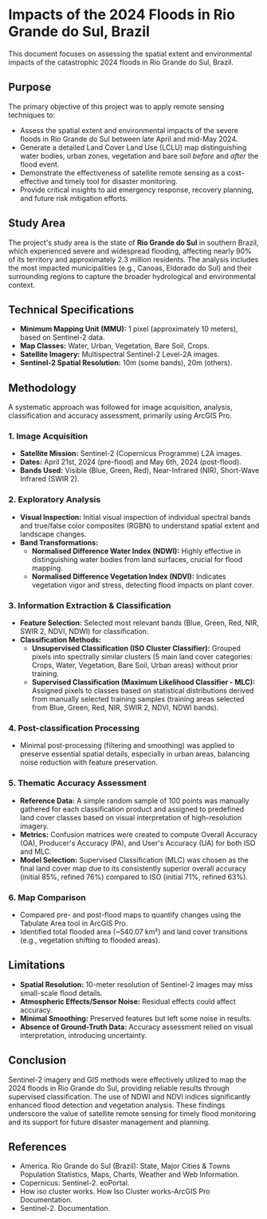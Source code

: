 # Impacts of the 2024 Floods in Rio Grande do Sul, Brazil

This document focuses on assessing the spatial extent and environmental impacts of the catastrophic 2024 floods in Rio Grande do Sul, Brazil.

## Purpose

The primary objective of this project was to apply remote sensing techniques to:
* Assess the spatial extent and environmental impacts of the severe floods in Rio Grande do Sul between late April and mid-May 2024.
* Generate a detailed Land Cover Land Use (LCLU) map distinguishing water bodies, urban zones, vegetation and bare soil *before* and *after* the flood event.
* Demonstrate the effectiveness of satellite remote sensing as a cost-effective and timely tool for disaster monitoring.
* Provide critical insights to aid emergency response, recovery planning, and future risk mitigation efforts.

## Study Area

The project's study area is the state of **Rio Grande do Sul** in southern Brazil, which experienced severe and widespread flooding, affecting nearly 90% of its territory and approximately 2.3 million residents. The analysis includes the most impacted municipalities (e.g., Canoas, Eldorado do Sul) and their surrounding regions to capture the broader hydrological and environmental context.

## Technical Specifications

* **Minimum Mapping Unit (MMU):** 1 pixel (approximately 10 meters), based on Sentinel-2 data.
* **Map Classes:** Water, Urban, Vegetation, Bare Soil, Crops.
* **Satellite Imagery:** Multispectral Sentinel-2 Level-2A images.
* **Sentinel-2 Spatial Resolution:** 10m (some bands), 20m (others).

## Methodology

A systematic approach was followed for image acquisition, analysis, classification and accuracy assessment, primarily using ArcGIS Pro.

### 1. Image Acquisition
* **Satellite Mission:** Sentinel-2 (Copernicus Programme) L2A images.
* **Dates:** April 21st, 2024 (pre-flood) and May 6th, 2024 (post-flood).
* **Bands Used:** Visible (Blue, Green, Red), Near-Infrared (NIR), Short-Wave Infrared (SWIR 2).

### 2. Exploratory Analysis
* **Visual Inspection:** Initial visual inspection of individual spectral bands and true/false color composites (RGBN) to understand spatial extent and landscape changes.
* **Band Transformations:**
    * **Normalised Difference Water Index (NDWI):** Highly effective in distinguishing water bodies from land surfaces, crucial for flood mapping.
    * **Normalised Difference Vegetation Index (NDVI):** Indicates vegetation vigor and stress, detecting flood impacts on plant cover.

### 3. Information Extraction & Classification
* **Feature Selection:** Selected most relevant bands (Blue, Green, Red, NIR, SWIR 2, NDVI, NDWI) for classification.
* **Classification Methods:**
    * **Unsupervised Classification (ISO Cluster Classifier):** Grouped pixels into spectrally similar clusters (5 main land cover categories: Crops, Water, Vegetation, Bare Soil, Urban areas) without prior training.
    * **Supervised Classification (Maximum Likelihood Classifier - MLC):** Assigned pixels to classes based on statistical distributions derived from manually selected training samples (training areas selected from Blue, Green, Red, NIR, SWIR 2, NDVI, NDWI bands).

### 4. Post-classification Processing
* Minimal post-processing (filtering and smoothing) was applied to preserve essential spatial details, especially in urban areas, balancing noise reduction with feature preservation.

### 5. Thematic Accuracy Assessment
* **Reference Data:** A simple random sample of 100 points was manually gathered for each classification product and assigned to predefined land cover classes based on visual interpretation of high-resolution imagery.
* **Metrics:** Confusion matrices were created to compute Overall Accuracy (OA), Producer's Accuracy (PA), and User's Accuracy (UA) for both ISO and MLC.
* **Model Selection:** Supervised Classification (MLC) was chosen as the final land cover map due to its consistently superior overall accuracy (initial 85%, refined 76%) compared to ISO (initial 71%, refined 63%).

### 6. Map Comparison
* Compared pre- and post-flood maps to quantify changes using the Tabulate Area tool in ArcGIS Pro.
* Identified total flooded area (~540.07 km²) and land cover transitions (e.g., vegetation shifting to flooded areas).

## Limitations

* **Spatial Resolution:** 10-meter resolution of Sentinel-2 images may miss small-scale flood details.
* **Atmospheric Effects/Sensor Noise:** Residual effects could affect accuracy.
* **Minimal Smoothing:** Preserved features but left some noise in results.
* **Absence of Ground-Truth Data:** Accuracy assessment relied on visual interpretation, introducing uncertainty.

## Conclusion

Sentinel-2 imagery and GIS methods were effectively utilized to map the 2024 floods in Rio Grande do Sul, providing reliable results through supervised classification. The use of NDWI and NDVI indices significantly enhanced flood detection and vegetation analysis. These findings underscore the value of satellite remote sensing for timely flood monitoring and its support for future disaster management and planning.

## References

* America. Rio Grande do Sul (Brazil): State, Major Cities & Towns Population Statistics, Maps, Charts, Weather and Web Information.
* Copernicus: Sentinel-2. eoPortal.
* How iso cluster works. How Iso Cluster works-ArcGIS Pro Documentation.
* Sentinel-2. Documentation.

